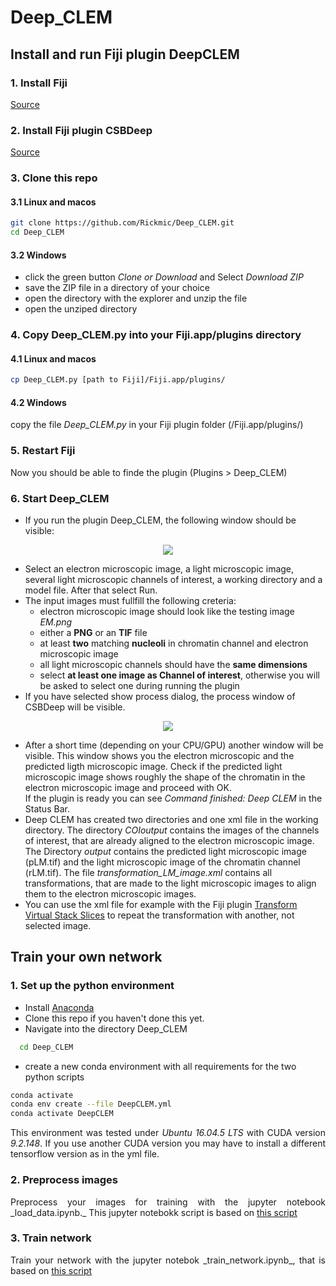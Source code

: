 # Deep_CLEM

## Install and run Fiji plugin DeepCLEM

### 1. Install Fiji


<p align="justify">
  <a href="https://imagej.net/Fiji/Downloads">Source</a>
</p>


### 2. Install Fiji plugin CSBDeep


<p align="justify">
  <a href="https://github.com/CSBDeep/CSBDeep_website/wiki/CSBDeep-in-Fiji-%E2%80%93-Installation">Source</a>
</p>


### 3. Clone this repo

#### 3.1 Linux and macos

```sh
git clone https://github.com/Rickmic/Deep_CLEM.git
cd Deep_CLEM
```

#### 3.2 Windows

<p align="justify">
  <ul>
    <li>
      click the green button <i>Clone or Download</i> and Select <i>Download ZIP</i>
    </li>
    <li>
      save the ZIP file in a directory of your choice
    </li>
    <li>
      open the directory with the explorer and unzip the file
    </li>
    <li>
      open the unziped directory 
    </li>
  </ul>
</p>

### 4. Copy Deep_CLEM.py into your Fiji.app/plugins directory

#### 4.1 Linux and macos

```sh
cp Deep_CLEM.py [path to Fiji]/Fiji.app/plugins/
```

#### 4.2 Windows

<p align="justify">
  copy the file <i>Deep_CLEM.py</i> in your Fiji plugin folder (/Fiji.app/plugins/)
</p>

### 5. Restart Fiji

<p align="justify">
  Now you should be able to finde the plugin (Plugins > Deep_CLEM)
</p>

### 6. Start Deep_CLEM


<p align="justify">
  <ul>
    <li>
      If you run the plugin Deep_CLEM, the following window should be visible:
    </li>
  </ul>
</p>



<p align="center"> 
  <img src="../assets/GUI1.png">
</p>


<p align="justify">
  <ul>
    <li>
      Select an electron microscopic image, a light microscopic image, several light microscopic channels of interest, a   working directory and a model file. After that select Run.
    </li>
    <li>
      The input images must fullfill the following creteria:
      <ul>
        <li>
          electron microscopic image should look like the testing image <i>EM.png</i>
        </li>
        <li>
          either a <b>PNG</b> or an <b>TIF</b> file
        </li>
        <li>
          at least <b>two</b> matching <b>nucleoli</b> in chromatin channel and electron microscopic image
        </li>
        <li>
          all light microscopic channels should have the <b>same dimensions</b>
        </li>
        <li>
          select <b>at least one image as Channel of interest</b>, otherwise you will be asked to select one during running the plugin
        </li>
      </ul>
    </li>
    <li>
      If you have selected show process dialog, the process window of CSBDeep will be visible.
    </li>
  </ul>
</p>



<p align="center"> 
  <img src="../assets/GUI2.png">
</p>


<p align="justify"> 
  <ul>
    <li>
      After a short time (depending on your CPU/GPU) another window will be visible. This window shows you the electron microscopic and the predicted ligth microscopic image. Check if the predicted light microscopic image shows roughly the shape of the chromatin in the electron microscopic image and proceed with OK. 
    </li
    <li>
      If the plugin is ready you can see <i>Command finished: Deep CLEM</i> in the Status Bar.
    </li>
    <li>
      Deep CLEM has created two directories and one xml file in the working directory. The directory <i>COIoutput</i> contains the images of the channels of interest, that are already aligned to the electron microscopic image. The Directory <i>output</i> contains the predicted light microscopic image (pLM.tif) and the light microscopic image of the chromatin channel (rLM.tif). The file <i>transformation_LM_image.xml</i> contains all transformations, that are made to the light microscopic images to align them to the electron microscopic images.
    </li>
    <li>
      You can use the xml file for example with the Fiji plugin <a href="https://imagej.net/Transform_Virtual_Stack_Slices">Transform Virtual Stack Slices</a> to repeat the transformation with another, not selected image.
    </li>
  </ul>
</p>



## Train your own network

### 1. Set up the python environment

<p align="justify">
  <ul>
    <li>
      Install <a href="https://www.anaconda.com/distribution/">Anaconda</a>
    </li>
    <li>
      Clone this repo if you haven't done this yet.
    </li>
    <li>
      Navigate into the directory Deep_CLEM
    </li>
  </ul>
</p>

```sh
  cd Deep_CLEM
  ```
<p align="justify">
  <ul>
    <li>
      create a new conda environment with all requirements for the two python scripts
    </li>
  </ul>
</p>

  ```sh
  conda activate
  conda env create --file DeepCLEM.yml
  conda activate DeepCLEM
  ```
  
<p align="justify">
  This environment was tested under <i>Ubuntu 16.04.5 LTS</i> with CUDA version <i>9.2.148</i>. If you use another CUDA version you may   have to install a different tensorflow version as in the yml file.
</p>


### 2. Preprocess images

<p align="justify">
  Preprocess your images for training with the jupyter notebook _load_data.ipynb._ This jupyter notebokk script is based on <a href="https://nbviewer.jupyter.org/url/csbdeep.bioimagecomputing.com/examples/denoising3D/1_datagen.ipynb">this script</a>
</p>

### 3. Train network

<p align="justify">
  Train your network with the jupyter notebok _train_network.ipynb_, that is based on <a href="https://nbviewer.jupyter.org/url/csbdeep.bioimagecomputing.com/examples/denoising3D/2_training.ipynb">this script</a>
</p>
